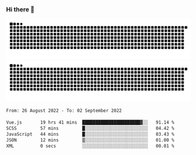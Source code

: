 ### Hi there 👋

![GitHub Snake Light](https://raw.githubusercontent.com/jichangee/jichangee/output/github-snake.svg#gh-light-mode-only)
![GitHub Snake dark](https://raw.githubusercontent.com/jichangee/jichangee/output/github-snake-dark.svg#gh-dark-mode-only)

<!--START_SECTION:waka-->

```text
From: 26 August 2022 - To: 02 September 2022

Vue.js       19 hrs 41 mins  ██████████████████████▓░░   91.14 %
SCSS         57 mins         █░░░░░░░░░░░░░░░░░░░░░░░░   04.42 %
JavaScript   44 mins         █░░░░░░░░░░░░░░░░░░░░░░░░   03.43 %
JSON         12 mins         ▒░░░░░░░░░░░░░░░░░░░░░░░░   01.00 %
XML          0 secs          ░░░░░░░░░░░░░░░░░░░░░░░░░   00.01 %
```

<!--END_SECTION:waka-->

<!--
![GitHub Snake Light](github-snake.svg#gh-light-mode-only)
![GitHub Snake dark](github-snake-dark.svg#gh-dark-mode-only)
-->

<!--
**jichangee/jichangee** is a ✨ _special_ ✨ repository because its `README.md` (this file) appears on your GitHub profile.

Here are some ideas to get you started:

- 🔭 I’m currently working on ...
- 🌱 I’m currently learning ...
- 👯 I’m looking to collaborate on ...
- 🤔 I’m looking for help with ...
- 💬 Ask me about ...
- 📫 How to reach me: ...
- 😄 Pronouns: ...
- ⚡ Fun fact: ...
-->
